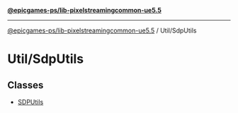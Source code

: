 [**@epicgames-ps/lib-pixelstreamingcommon-ue5.5**](../../README.md)

***

[@epicgames-ps/lib-pixelstreamingcommon-ue5.5](../../README.md) / Util/SdpUtils

# Util/SdpUtils

## Classes

- [SDPUtils](classes/SDPUtils.md)
